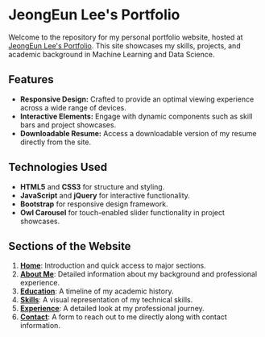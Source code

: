 # JeongEun Lee's Portfolio

Welcome to the repository for my personal portfolio website, hosted at <a href="https://dlwjddms.github.io/" target="_blank">JeongEun Lee's Portfolio</a>. This site showcases my skills, projects, and academic background in Machine Learning and Data Science. 

## Features

- **Responsive Design:** Crafted to provide an optimal viewing experience across a wide range of devices.
- **Interactive Elements:** Engage with dynamic components such as skill bars and project showcases.
- **Downloadable Resume:** Access a downloadable version of my resume directly from the site.

## Technologies Used

- **HTML5** and **CSS3** for structure and styling.
- **JavaScript** and **jQuery** for interactive functionality.
- **Bootstrap** for responsive design framework.
- **Owl Carousel** for touch-enabled slider functionality in project showcases.

## Sections of the Website

1. <a href="https://je.github.io/" target="_blank">**Home**</a>: Introduction and quick access to major sections.
2. <a href="https://je.github.io/#about" target="_blank">**About Me**</a>: Detailed information about my background and professional experience.
3. <a href="https://je.github.io/#education" target="_blank">**Education**</a>: A timeline of my academic history.
4. <a href="https://je.github.io/#skills" target="_blank">**Skills**</a>: A visual representation of my technical skills.
5. <a href="https://je.github.io/#experience" target="_blank">**Experience**</a>: A detailed look at my professional journey.
6. <a href="https://je.github.io/#contact" target="_blank">**Contact**</a>: A form to reach out to me directly along with contact information.
